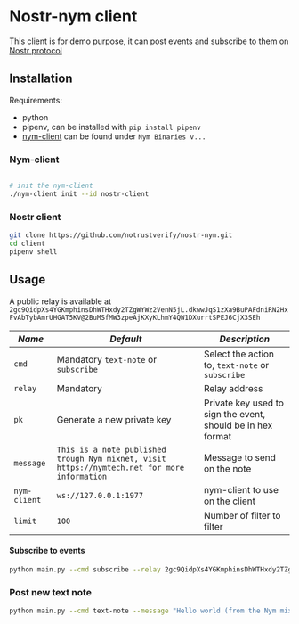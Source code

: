# Nostr-nym client

This client is for demo purpose, it can post events and subscribe to them on [Nostr protocol](https://nostr.how/)

## Installation

Requirements:
* python
* pipenv, can be installed with `pip install pipenv`
* [nym-client](https://github.com/nymtech/nym/releases) can be found under `Nym Binaries v...`

### Nym-client

```bash

# init the nym-client
./nym-client init --id nostr-client

```

### Nostr client

```bash
git clone https://github.com/notrustverify/nostr-nym.git
cd client
pipenv shell
```

## Usage

A public relay is available at `2gc9QidpXs4YGKmphinsDhWTHxdy2TZgWYWz2VenN5jL.dkwwJqS1zXa9BuPAFdniRN2HxFvAbTybAmrUHGAT5KV@2BuMSfMW3zpeAjKXyKLhmY4QW1DXurrtSPEJ6CjX3SEh`

| *Name* | *Default*                  | *Description*                                               |
|--------|----------------------------|-------------------------------------------------------------|
| `cmd`    | Mandatory `text-note` or `subscribe`                 | Select the action to, `text-note` or `subscribe`            |
| `relay` | Mandatory                  | Relay address                                               |
| `pk` | Generate a new private key | Private key used to sign the event, should be in hex format |
| `message`  | `This is a note published trough Nym mixnet, visit https://nymtech.net for more information` | Message to send on the note |
| `nym-client` | `ws://127.0.0.1:1977`      | nym-client to use on the client |
| `limit` | `100` | Number of filter to filter |

#### Subscribe to events

```bash
python main.py --cmd subscribe --relay 2gc9QidpXs4YGKmphinsDhWTHxdy2TZgWYWz2VenN5jL.dkwwJqS1zXa9BuPAFdniRN2HxFvAbTybAmrUHGAT5KV@2BuMSfMW3zpeAjKXyKLhmY4QW1DXurrtSPEJ6CjX3SEh 
```

### Post new text note

```bash
python main.py --cmd text-note --message "Hello world (from the Nym mixnet)" --relay 2gc9QidpXs4YGKmphinsDhWTHxdy2TZgWYWz2VenN5jL.dkwwJqS1zXa9BuPAFdniRN2HxFvAbTybAmrUHGAT5KV@2BuMSfMW3zpeAjKXyKLhmY4QW1DXurrtSPEJ6CjX3SEh 
```
